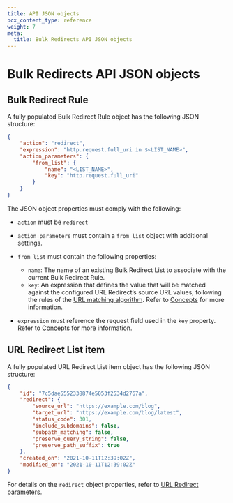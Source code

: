 ```yaml
---
title: API JSON objects
pcx_content_type: reference
weight: 7
meta:
  title: Bulk Redirects API JSON objects
---
```


# Bulk Redirects API JSON objects

## Bulk Redirect Rule

A fully populated Bulk Redirect Rule object has the following JSON structure:

```json
{
	"action": "redirect",
	"expression": "http.request.full_uri in $<LIST_NAME>",
	"action_parameters": {
		"from_list": {
			"name": "<LIST_NAME>",
			"key": "http.request.full_uri"
		}
	}
}
```

The JSON object properties must comply with the following:

- `action` must be `redirect`

- `action_parameters` must contain a `from_list` object with additional settings.

- `from_list` must contain the following properties:

  - `name`: The name of an existing Bulk Redirect List to associate with the current Bulk Redirect Rule.
  - `key`: An expression that defines the value that will be matched against the configured URL Redirect’s source URL values, following the rules of the [URL matching algorithm](/rules/bulk-redirects/how-it-works/#url-matching-algorithm). Refer to [Concepts](/rules/bulk-redirects/concepts/#bulk-redirect-rules) for more information.

- `expression` must reference the request field used in the `key` property. Refer to [Concepts](/rules/bulk-redirects/concepts/#bulk-redirect-rules) for more information.

## URL Redirect List item

A fully populated URL Redirect List item object has the following JSON structure:

```json
{
	"id": "7c5dae5552338874e5053f2534d2767a",
	"redirect": {
		"source_url": "https://example.com/blog",
		"target_url": "https://example.com/blog/latest",
		"status_code": 301,
		"include_subdomains": false,
		"subpath_matching": false,
		"preserve_query_string": false,
		"preserve_path_suffix": true
	},
	"created_on": "2021-10-11T12:39:02Z",
	"modified_on": "2021-10-11T12:39:02Z"
}
```

For details on the `redirect` object properties, refer to [URL Redirect parameters](/rules/bulk-redirects/reference/parameters/).
